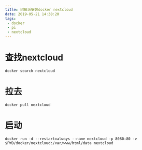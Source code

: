 ```yaml
---
title: 树莓派安装docker nextcloud
date: 2019-05-21 14:38:20
tags:
 - docker
 - pi
 - nextcloud
---
```


# 查找nextcloud

```
docker search nextcloud
```

# 拉去

```
docker pull nextcloud
```

# 启动

```
docker run -d --restart=always --name nextcloud -p 8080:80 -v $PWD/docker/nextcloud:/var/www/html/data nextcloud
```

